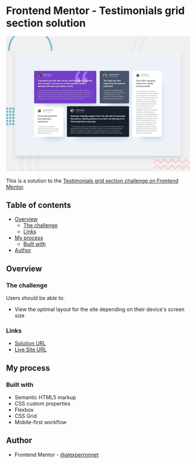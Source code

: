 # Frontend Mentor - Testimonials grid section solution

![Design preview for the Testimonials grid section coding challenge](./design/desktop-preview.jpg)

This is a solution to the [Testimonials grid section challenge on Frontend Mentor](https://www.frontendmentor.io/challenges/testimonials-grid-section-Nnw6J7Un7).

## Table of contents

- [Overview](#overview)
  - [The challenge](#the-challenge)
  - [Links](#links)
- [My process](#my-process)
  - [Built with](#built-with)
- [Author](#author)

## Overview

### The challenge

Users should be able to:

- View the optimal layout for the site depending on their device's screen size

### Links

- [Solution URL](https://www.frontendmentor.io/solutions/testimonials-grid-section-J5XHe2rjbv)
- [Live Site URL](https://ap-fem-testimonials-grid-section.netlify.app/)

## My process

### Built with

- Semantic HTML5 markup
- CSS custom properties
- Flexbox
- CSS Grid
- Mobile-first workflow

## Author

- Frontend Mentor - [@alexperronnet](https://www.frontendmentor.io/profile/alexperronnet)
